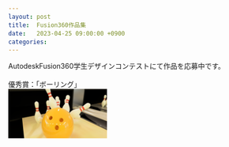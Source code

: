 ```yaml
---
layout: post
title:  Fusion360作品集
date:   2023-04-25 09:00:00 +0900
categories:
---
```

AutodeskFusion360学生デザインコンテストにて作品を応募中です。<br/>
<br/>
優秀賞：「ボーリング」<br/>
<img src="bowling.png" width="200" height="100"><br/>
<br/>
